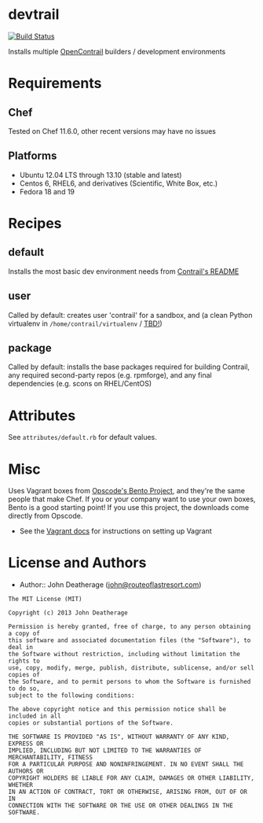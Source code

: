 # devtrail

[![Build Status](https://secure.travis-ci.org/routelastresort/cookbook-devtrail.png)](http://travis-ci.org/routelastresort/cookbook-devtrail)

Installs multiple [OpenContrail](http://opencontrail.org) builders / development environments

# Requirements

## Chef

Tested on Chef 11.6.0, other recent versions may have no issues

## Platforms

- Ubuntu 12.04 LTS through 13.10 (stable and latest)
- Centos 6, RHEL6, and derivatives (Scientific, White Box, etc.)
- Fedora 18 and 19

# Recipes

## default

Installs the most basic dev environment needs from [Contrail's README](http://juniper.github.io/contrail-vnc/README.html)

## user

Called by default: creates user 'contrail' for a sandbox, and (a clean Python virtualenv in `/home/contrail/virtualenv` / [TBD!](docs/TODO.md))

## package

Called by default: installs the base packages required for building Contrail, any required second-party repos (e.g. rpmforge), and any final dependencies (e.g. scons on RHEL/CentOS)

# Attributes

See `attributes/default.rb` for default values.

# Misc

Uses Vagrant boxes from [Opscode's Bento Project](https://github.com/opscode/bento), and they're the same people that make Chef.  If you or your company want to use your own boxes, Bento is a good starting point!  If you use this project, the downloads come directly from Opscode.

- See the [Vagrant docs](docs/VAGRANT.md) for instructions on setting up Vagrant

# License and Authors

- Author:: John Deatherage (john@routeoflastresort.com)

```text
The MIT License (MIT)

Copyright (c) 2013 John Deatherage

Permission is hereby granted, free of charge, to any person obtaining a copy of
this software and associated documentation files (the "Software"), to deal in
the Software without restriction, including without limitation the rights to
use, copy, modify, merge, publish, distribute, sublicense, and/or sell copies of
the Software, and to permit persons to whom the Software is furnished to do so,
subject to the following conditions:

The above copyright notice and this permission notice shall be included in all
copies or substantial portions of the Software.

THE SOFTWARE IS PROVIDED "AS IS", WITHOUT WARRANTY OF ANY KIND, EXPRESS OR
IMPLIED, INCLUDING BUT NOT LIMITED TO THE WARRANTIES OF MERCHANTABILITY, FITNESS
FOR A PARTICULAR PURPOSE AND NONINFRINGEMENT. IN NO EVENT SHALL THE AUTHORS OR
COPYRIGHT HOLDERS BE LIABLE FOR ANY CLAIM, DAMAGES OR OTHER LIABILITY, WHETHER
IN AN ACTION OF CONTRACT, TORT OR OTHERWISE, ARISING FROM, OUT OF OR IN
CONNECTION WITH THE SOFTWARE OR THE USE OR OTHER DEALINGS IN THE SOFTWARE.
```
